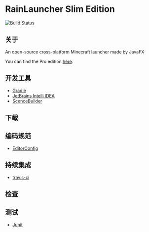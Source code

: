 # RainLauncher Slim Edition
[![Build Status](https://travis-ci.org/RainMC/RainLauncher.svg?branch=master)](https://travis-ci.org/RainMC/RainLauncher)

## 关于
An open-source cross-platform Minecraft launcher made by JavaFX

You can find the Pro edition [here]().

## 开发工具

- [Gradle](http://gradle.org/)
- [JetBrains Intelli IDEA](https://www.jetbrains.com/idea/)
- [ScenceBuilder](http://gluonhq.com/labs/scene-builder/)

## 下载

## 编码规范

- [EditorConfig](http://editorconfig.org/)

## 持续集成
- [travis-ci](https://travis-ci.org/RainMC/RainLauncher)

## 检查

## 测试
- [Junit]()



